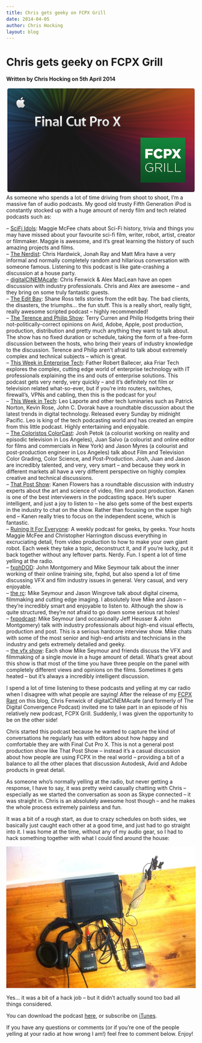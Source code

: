 ```yaml
---
title: Chris gets geeky on FCPX Grill
date: 2014-04-05
author: Chris Hocking
layout: blog
---
```

# Chris gets geeky on FCPX Grill

**Written by Chris Hocking on 5th April 2014**

![fcpxgrilllogo](/static/blog/04-fcpxgrilllogo.png)  
As someone who spends a lot of time driving from shoot to shoot, I’m a massive fan of audio podcasts. My good old trusty Fifth Generation iPod is constantly stocked up with a huge amount of nerdy film and tech related podcasts such as:

– [SciFi Idols](https://itunes.apple.com/us/podcast/sci-fi-idols/id602399772?mt=2): Maggie McFee chats about Sci-Fi history, trivia and things you may have missed about your favourite sci-fi film, writer, robot, artist, creator or filmmaker. Maggie is awesome, and it’s great learning the history of such amazing projects and films.  
– [The Nerdist](https://itunes.apple.com/au/podcast/the-nerdist/id355187485?mt=2): Chris Hardwick, Jonah Ray and Matt Mira have a very informal and normally completely random and hillarious conversation with someone famous. Listening to this podcast is like gate-crashing a discussion at a house party.  
– [digitalCINEMAcafe](https://itunes.apple.com/au/podcast/digitalcinemacafe/id654281526?mt=2): Chris Fenwick & Alex MacLean have an open discussion with industry professionals. Chris and Alex are awesome – and they bring on some truly fantastic guests.  
– [The Edit Bay](https://itunes.apple.com/au/podcast/the-edit-bay/id306519484?mt=2): Shane Ross tells stories from the edit bay. The bad clients, the disasters, the triumphs… the fun stuff. This is a really short, really tight, really awesome scripted podcast – highly recommended!  
– [The Terence and Philip Show](https://itunes.apple.com/au/podcast/the-terence-and-philip-show/id384166492?mt=2): Terry Curren and Philip Hodgetts bring their not-politically-correct opinions on Avid, Adobe, Apple, post production, production, distribution and pretty much anything they want to talk about. The show has no fixed duration or schedule, taking the form of a free-form discussion between the hosts, who bring their years of industry knowledge to the discussion. Terence and Philip aren’t afraid to talk about extremely complex and technical subjects – which is great.  
– [This Week in Enterprise Tech](https://itunes.apple.com/au/podcast/this-week-in-enterprise-tech/id545542509?mt=2): Father Robert Ballecer, aka Friar Tech explores the complex, cutting edge world of enterprise technology with IT professionals explaining the ins and outs of enterprise solutions. This podcast gets very nerdy, very quickly – and it’s definitely not film or television related what-so-ever, but if you’re into routers, switches, firewall’s, VPNs and cabling, then this is the podcast for you!  
– [This Week in Tech](https://itunes.apple.com/au/podcast/this-week-in-tech-mp3/id73329404?mt=2): Leo Laporte and other tech luminaries such as Patrick Norton, Kevin Rose, John C. Dvorak have a roundtable discussion about the latest trends in digital technology. Released every Sunday by midnight Pacific. Leo is king of the tech podcasting world and has created an empire from this little podcast. Highly entertaining and enjoyable.  
– [The Coloristos ColorCast](https://itunes.apple.com/au/podcast/the-coloristos-colorcast/id549040100?mt=2): Josh Petok (a colourist working on reality and episodic television in Los Angeles), Juan Salvo (a colourist and online editor for films and commercials in New York) and Jason Myres (a colourist and post-production engineer in Los Angeles) talk about Film and Television Color Grading, Color Science, and Post-Production. Josh, Juan and Jason are incredibly talented, and very, very smart – and because they work in different markets all have a very different perspective on highly complex creative and technical discussions.  
– [That Post Show](https://itunes.apple.com/au/podcast/that-post-show/id293692362?mt=2): Kanen Flowers has a roundtable discussion with industry experts about the art and science of video, film and post production. Kanen is one of the best interviewers in the podcasting space. He’s super intelligent, and just a joy to listen to – he also gets some of the best experts in the industry to chat on the show. Rather than focusing on the super high end – Kanen really tries to focus on the independent scene, which is fantastic.  
– [Ruining It For Everyone](https://itunes.apple.com/au/podcast/ruining-it-for-everyone/id480524664?mt=2): A weekly podcast for geeks, by geeks. Your hosts Maggie McFee and Christopher Harrington discuss everything in excruciating detail, from video production to how to make your own giant robot. Each week they take a topic, deconstruct it, and if you’re lucky, put it back together without any leftover parts. Nerdy. Fun. I spent a lot of time yelling at the radio.  
– [fxphDOD](https://itunes.apple.com/au/podcast/fxphdod/id154622165?mt=2): John Montgomery and Mike Seymour talk about the inner working of their online training site, fxphd, but also spend a lot of time discussing VFX and film industry issues in general. Very casual, and very enjoyable.  
– [the rc](https://itunes.apple.com/au/podcast/fxguide-the-rc/id277775280?mt=2): Mike Seymour and Jason Wingrove talk about digital cinema, filmmaking and cutting edge imaging. I absolutely love Mike and Jason – they’re incredibly smart and enjoyable to listen to. Although the show is quite structured, they’re not afraid to go down some serious rat holes!  
– [fxpodcast](https://itunes.apple.com/au/podcast/fxguide-fxpodcast/id78811731?mt=2): Mike Seymour (and occasionally Jeff Heusser & John Montgomery) talk with industry professionals about high-end visual effects, production and post. This is a serious hardcore interview show. Mike chats with some of the most senior and high-end artists and technicians in the industry and gets extremely detailed and geeky.  
– [the vfx show](https://itunes.apple.com/au/podcast/fxguide-the-vfx-show/id154343840?mt=2): Each show Mike Seymour and friends discuss the VFX and filmmaking of a single movie in a huge amount of detail. What’s great about this show is that most of the time you have three people on the panel with completely different views and opinions on the films. Sometimes it gets heated – but it’s always a incredibly intelligent discussion.

I spend a lot of time listening to these podcasts and yelling at my car radio when I disagree with what people are saying! After the release of my [FCPX Rant](./../fcpx-rant/) on this blog, Chris Fenwick of digitalCINEMAcafe (and formerly of The Digital Convergence Podcast) invited me to take part in an episode of his relatively new podcast, FCPX Grill. Suddenly, I was given the opportunity to be on the other side!

Chris started this podcast because he wanted to capture the kind of conversations he regularly has with editors about how happy and comfortable they are with Final Cut Pro X. This is not a general post production show like That Post Show – instead it’s a casual discussion about how people are using FCPX in the real world – providing a bit of a balance to all the other places that discussion Autodesk, Avid and Adobe products in great detail.

As someone who’s normally yelling at the radio, but never getting a response, I have to say, it was pretty weird casually chatting with Chris – especially as we started the conversation as soon as Skype connected – it was straight in. Chris is an absolutely awesome host though – and he makes the whole process extremely painless and fun.

It was a bit of a rough start, as due to crazy schedules on both sides, we basically just caught each other at a good time, and just had to go straight into it. I was home at the time, without any of my audio gear, so I had to hack something together with what I could find around the house:

![fcpxgrill](/static/blog/04-fcpxgrill.jpg)

Yes… it was a bit of a hack job – but it didn’t actually sound too bad all things considered.

You can download the podcast [here](http://digitalcinemacafe.com/2014/04/04/fcg034-like-a-little-child-feat-christopher-hocking/), or subscribe on [iTunes](https://itunes.apple.com/au/podcast/fcpx-grill/id757640927?mt=2).

If you have any questions or comments (or if you’re one of the people yelling at your radio at how wrong I am!) feel free to comment below. Enjoy!
